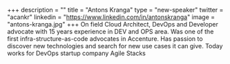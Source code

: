 +++
description = ""
title = "Antons Kranga"
type = "new-speaker"
twitter = "acankr"
linkedin = "https://www.linkedin.com/in/antonskranga"
image = "antons-kranga.jpg"
+++
On field Cloud Architect, DevOps and Developer advocate with 15 years experience in DEV and OPS area. Was one of the first infra-structure-as-code advocates in Accenture. Has passion to discover new technologies and search for new use cases it can give. Today works for DevOps startup company Agile Stacks